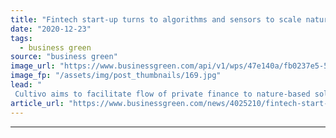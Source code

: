```yaml
---
title: "Fintech start-up turns to algorithms and sensors to scale nature-based solutions investment"
date: "2020-12-23"
tags: 
  - business green
source: "business green"
image_url: "https://www.businessgreen.com/api/v1/wps/47e140a/fb0237e5-5b64-4e53-b887-392f86350715/8/4-185x114.jpg"
image_fp: "/assets/img/post_thumbnails/169.jpg"
lead: "
 Cultivo aims to facilitate flow of private finance to nature-based solutions, by using cutting-edge technologies to identify projects with potential for strong natural capital returns  ..."
article_url: "https://www.businessgreen.com/news/4025210/fintech-start-algorithms-sensors-scale-nature-solutions-investment"
---
```


---
